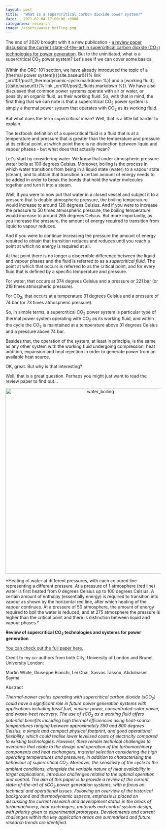 ```yaml
---
layout: post
title:  "What is a supercritical carbon dioxide power system?"
date:   2021-02-04 17:00:00 +0000
categories: research
image: /assets/water_boiling.png
---
```

The end of 2020 brought with it a new publication - [a review paper discussing the current state-of-the-art in supercritical carbon dioxide (CO<sub>2</sub>) technologies for power generation](https://doi.org/10.1016/j.applthermaleng.2020.116447). But to the uninitiated, what is a supercritical CO<sub>2</sub> power system? Let's see if we can cover some basics.

Within the ORC-101 section, we have already introduced the topic of a [thermal power system]({{site.baseurl}}{% link _orc101/post1_thermodynamic-cycle.markdown %}) and a [working fluid]({{site.baseurl}}{% link _orc101/post2_fluids.markdown %}). We have also discussed that common power systems operate with air or water, or possibly an organic fluid, as their working fluid. So, with that in mind, the first thing that we can note is that a supercritical CO<sub>2</sub> power system is simply a thermal power system that operates with CO<sub>2</sub> as its working fluid.

But what does the term *supercritical* mean? Well, that is a little bit harder to explain.

The textbook definition of a supercritical fluid is a fluid that is at a temperature and pressure that is greater than the temperature and pressure at its critical point, at which point there is no distinction between liquid and vapour phases - but what does that actually mean?

Let's start by considering water. We know that under atmospheric pressure water boils at 100 degrees Celsius. Moreover, boiling is the process in which water transitions from being in a liquid state (water) to a vapour state (steam), and to obtain that transition a certain amount of energy needs to be added in order to break the bonds that hold the water molecules together and turn it into a steam.

Well, if you were to now put that water in a closed vessel and subject it to a pressure that is double atmospheric pressure, the boiling temperature would increase to around 120 degrees Celsius. And if you were to increase the pressure to 50 times atmospheric pressure, the boiling temperature would increase to around 265 degrees Celsius. But more importantly, as you increase the pressure, the amount of energy required to transition from liquid to vapour reduces.

And if you were to continue increasing the pressure the amount of energy required to obtain that transition reduces and reduces until you reach a point at which no energy is required at all.

At that point there is no longer a discernible difference between the liquid and vapour phases and the fluid is referred to as a *supercritical fluid*. The point at which that occurs is referred to as the critical point, and for every fluid that is defined by a specific temperature and pressure. 

For water, that occurs at 374 degrees Celsius and a pressure or 221 bar (or 218 times atmospheric pressure). 

For CO<sub>2</sub>, that occurs at a temperature 31 degrees Celsius and a pressure of 74 bar (or 73 times atmospheric pressure).

So, in simple terms, a supercritical CO<sub>2</sub> power system is particular type of thermal power system operating with CO<sub>2</sub>  as its working fluid, and within the cycle the CO<sub>2</sub> is maintained at a temperature above 31 degrees Celsius and a pressure above 74 bar.

Besides that, the operation of the system, at least in principle, is the same as any other system with the working fluid undergoing compression, heat addition, expansion and heat rejection in order to generate power from an available heat source.

OK, great. But why is that interesting?

Well, that is a great question. Perhaps you might just want to read the review paper to find out...

<p></p>
<div style="text-align:center">
	<img src="{{site.baseurl}}/assets/water_boiling.png" alt="water_boiling" style="width:600px;" />
</div>
<p></p>
*Heating of water at different pressures, with each coloured line representing a different pressure. At a pressure of 1 atmosphere (red line) water is first heated from 0 degrees Celsius up to 100 degrees Celsius. A certain amount of enthalpy (essentially energy) is required to transition into vapour as shown by the horizontal red line, after which heating of the vapour continues. At a pressure of 50 atmosphere, the amount of energy required to boil the water is reduced, and at 275 atmosphere the pressure is higher than the critical point and there is distinction between liquid and vapour phases.*

**Review of supercritical CO<sub>2</sub> technologies and systems for power generation**

[You can check out the full paper here.](https://doi.org/10.1016/j.applthermaleng.2020.116447)

Credit to my co-authors from both City, University of London and Brunel University London:

Martin White, Giuseppe Bianchi, Lei Chai, Savvas Tassou, Abdulnaser Sayma

Abstract

*Thermal-power cycles operating with supercritical carbon dioxide (sCO<sub>2</sub>) could have a significant role in future power generation systems with applications including fossil fuel, nuclear power, concentrated-solar power, and waste-heat recovery. The use of sCO<sub>2</sub> as a working fluid offers potential benefits including high thermal efficiencies using heat-source temperatures ranging between approximately 350 and 800 degrees Celsius, a simple and compact physical footprint, and good operational flexibility, which could realise lower levelised costs of electricity compared to existing technologies. However, there remain technical challenges to overcome that relate to the design and operation of the turbomachinery components and heat exchangers, material selection considering the high operating temperatures and pressures, in addition to characterising the behaviour of supercritical CO<sub>2</sub>. Moreover, the sensitivity of the cycle to the ambient conditions, alongside the variable nature of heat availability in target applications, introduce challenges related to the optimal operation and control. The aim of this paper is to provide a review of the current state-of-the-art of sCO<sub>2</sub> power generation systems, with a focus on technical and operational issues. Following an overview of the historical background and thermodynamic aspects, emphasis is placed on discussing the current research and development status in the areas of turbomachinery, heat exchangers, materials and control system design, with priority given to experimental prototypes. Developments and current challenges within the key application areas are summarised and future research trends are identified.*